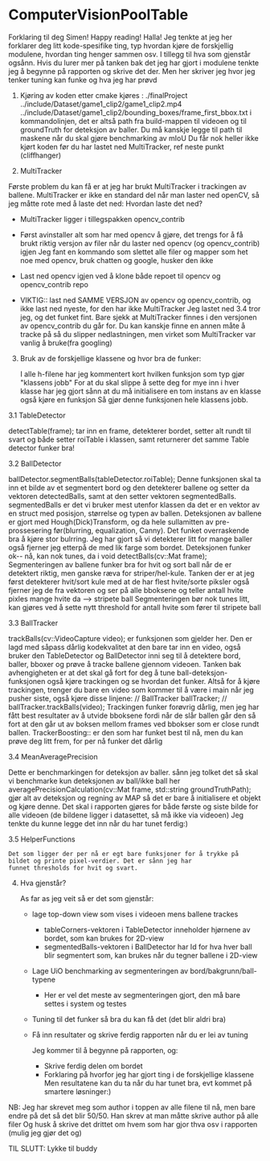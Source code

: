 # ComputerVisionPoolTable

Forklaring til deg Simen! Happy reading!
Halla! Jeg tenkte at jeg her forklarer deg litt kode-spesifike ting, typ hvordan kjøre
de forskjellig modulene, hvordan ting henger sammen osv. I tillegg til hva som gjenstår ogsånn.
Hvis du lurer mer på tanken bak det jeg har gjort i modulene tenkte jeg å begynne på rapporten og skrive det der.
Men her skriver jeg hvor jeg tenker tuning kan funke og hva jeg har prøvd

1. Kjøring av koden
   etter cmake kjøres : ./finalProject ../include/Dataset/game1_clip2/game1_clip2.mp4 ../include/Dataset/game1_clip2/bounding_boxes/frame_first_bbox.txt
   i kommandolinjen, det er altså path fra build-mappen til videoen og til groundTruth for deteksjon av baller. Du må kanskje legge til path til maskene
   når du skal gjøre benchmarking av mIoU
   Du får nok heller ikke kjørt koden før du har lastet ned MultiTracker, ref neste punkt  (cliffhanger)

3. MultiTracker

  Første problem du kan få er at jeg har brukt MultiTracker i trackingen av ballene.
  MultiTracker er ikke en standard del når man laster ned openCV, så jeg måtte rote med å laste det ned:
  Hvordan laste det ned?
  - MultiTracker ligger i tillegspakken opencv_contrib
    
  - Først avinstaller alt som har med opencv å gjøre, det trengs for å få brukt riktig versjon av filer når du laster ned opencv (og opencv_contrib) igjen
    Jeg fant en kommando som slettet alle filer og mapper som het noe med opencv, bruk chatten og google, husker den ikke
    
  - Last ned opencv igjen ved å klone både repoet til opencv og opencv_contrib repo
  
  - VIKTIG:: last ned SAMME VERSJON av opencv og opencv_contrib, og ikke last ned nyeste, for den har ikke MultiTracker
    Jeg lastet ned 3.4 tror jeg, og det funket fint. Bare sjekk at MultiTracker finnes i den versjonen av opencv_contrib du går for.
  Du kan kanskje finne en annen måte å tracke på så du slipper nedlastningen, men virket som MultiTracker var vanlig å bruke(fra googling)

3. Bruk av de forskjellige klassene og hvor bra de funker:

   I alle h-filene har jeg kommentert kort hvilken funksjon som typ gjør "klassens jobb"
   For at du skal slippe å sette deg for mye inn i hver klasse har jeg gjort sånn at du må initialisere en tom instans av en klasse også kjøre en funksjon
   Så gjør denne funksjonen hele klassens jobb.
   
  3.1 TableDetector
   
   detectTable(frame); tar inn en frame, detekterer bordet, setter alt rundt til svart og både setter roiTable i klassen, samt returnerer det samme
   Table detector funker bra!
   
  3.2 BallDetector
   
   ballDetector.segmentBalls(tableDetector.roiTable); Denne funksjonen skal ta inn et bilde av et segmentert bord og den detekterer ballene og setter da
   vektoren detectedBalls, samt at den setter vektoren segmentedBalls. segmentedBalls er det vi bruker mest utenfor klassen da det er en vektor av en struct med
   posisjon, størrelse og typen av ballen.
   Deteksjonen av ballene er gjort med Hough(Dick)Transform, og da hele sullamitten av pre-prossesering før(blurring, equalization, Canny). Det funket overraskende bra å kjøre
   stor bulrring. Jeg har gjort så vi detekterer litt for mange baller også fjerner jeg etterpå de med lik farge som bordet.
   Deteksjonen funker ok-- nå, kan nok tunes, da i void detectBalls(cv::Mat frame);
   Segmenteringen av ballene funker bra for hvit og sort ball når de er detektert riktig, men ganske ræva for striper/hel-kule. Tanken der er at jeg først detekterer hvit/sort kule
   med at de har flest hvite/sorte piksler også fjerner jeg de fra vektoren og ser på alle bboksene og teller antall hvite pixles mange hvite da --> stripete ball
   Segmenteringen bør nok tunes litt, kan gjøres ved å sette nytt threshold for antall hvite som fører til stripete ball  
 
  3.3 BallTracker
  
   trackBalls(cv::VideoCapture video); er funksjonen som gjelder her. Den er lagd med såpass dårlig kodekvalitet at den bare tar inn en video, også
   bruker den TableDetector og BallDetector inni seg til å detektere bord, baller, bboxer og prøve å tracke ballene gjennom videoen.
   Tanken bak avhengigheten er at det skal gå fort for deg å tune ball-deteksjon-funksjonen også kjøre trackingen og se hvordan det funker.
   Altså for å kjøre trackingen, trenger du bare en video som kommer til å være i main når jeg pusher siste, også kjøre disse linjene:
   // BallTracker ballTracker;
   // ballTracker.trackBalls(video);
   Trackingen funker forøvrig dårlig, men jeg har fått best resultater av å utvide bboksene fordi når de slår ballen går den så fort at den går ut av
   boksen mellom frames ved bbokser som er close rundt ballen. TrackerBoosting:: er den som har funket best til nå, men du kan prøve deg litt frem, for per nå funker det dårlig
   
  3.4 MeanAveragePrecision
  
   Dette er benchmarkingen for deteksjon av baller. sånn jeg tolket det så skal vi benchmarke kun deteksjonen av ball/ikke ball her
   averagePrecisionCalculation(cv::Mat frame, std::string groundTruthPath); gjør alt av deteksjon og regning av MAP så det er bare å initialisere et objekt
   og kjøre denne. Det skal i rapporten gjøres for både første og siste bilde for alle videoen (de bildene ligger i datasettet, så må ikke via videoen)
   Jeg tenkte du kunne legge det inn når du har tunet ferdig:)

  3.5 HelperFunctions

    Det som ligger der per nå er egt bare funksjoner for å trykke på bildet og printe pixel-verdier. Det er sånn jeg har 
    funnet thresholds for hvit og svart.

4. Hva gjenstår?

   As far as jeg veit så er det som gjenstår:
   - lage top-down view som vises i videoen mens ballene trackes
      - tableCorners-vektoren i TableDetector inneholder hjørnene av bordet, som kan brukes for 2D-view
      - segmentedBalls-vektoren i BallDetector har Id for hva hver ball blir segmentert som, kan brukes når du tegner ballene i 2D-view
   - Lage UiO benchmarking av segmenteringen av bord/bakgrunn/ball-typene
       - Her er vel det meste av segmenteringen gjort, den må bare settes i system og testes
    - Tuning til det funker så bra du kan få det (det blir aldri bra)
    - Få inn resultater og skrive ferdig rapporten når du er lei av tuning
  
      Jeg kommer til å begynne på rapporten, og:
      - Skrive ferdig delen om bordet
      - Forklaring på hvorfor jeg har gjort ting i de forskjellige klassene
      Men resultatene kan du ta når du har tunet bra, evt kommet på smartere løsninger:)

NB: Jeg har skrevet meg som author i toppen av alle filene til nå, men bare endre på det så det blir 50/50. Han skrev at man måtte skrive author på alle filer
   Og husk å skrive det drittet om hvem som har gjor thva osv i rapporten (mulig jeg gjør det og)

TIL SLUTT: Lykke til buddy
